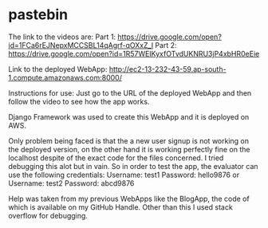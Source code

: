 # pastebin

The link to the videos are:
Part 1: https://drive.google.com/open?id=1FCa6rEJNepxMCCSBL14qAgrf-qOXxZ_l
Part 2: https://drive.google.com/open?id=1R57WEIKyxfOTvdUKNRU3jP4xbHR0eEie

Link to the deployed WebApp:
http://ec2-13-232-43-59.ap-south-1.compute.amazonaws.com:8000/

Instructions for use:
Just go to the URL of the deployed WebApp and then follow the video to see how the app works.

Django Framework was used to create this WebApp and it is deployed on AWS.

Only problem being faced is that the a new user signup is not working on the deployed version, on the other hand it is working perfectly fine on the localhost despite of the exact code for the files concerned. I tried debugging this alot but in vain.
So in order to test the app, the evaluator can use the following credentials:
Username: test1 
Password: hello9876
  or
  Username: test2
  Password: abcd9876


Help was taken from my previous WebApps like the BlogApp, the code of which is available on my GitHub Handle. Other than this I used stack overflow for debugging. 

